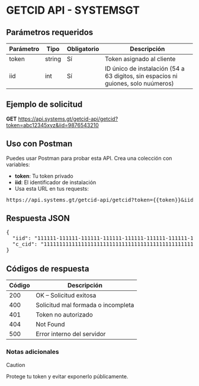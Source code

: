 # GETCID API - SYSTEMSGT

## Parámetros requeridos
| Parámetro | Tipo | Obligatorio | Descripción | 
| ------- | ---- | -------- | -------- |
| token | string | Sí | Token asignado al cliente | 
| iid | int | Sí | ID único de instalación (54 a 63 digitos, sin espacios ni guiones, solo nuúmeros) | 

## Ejemplo de solicitud
**GET** https://api.systems.gt/getcid-api/getcid?token=abc12345xyz&iid=9876543210

## Uso con Postman
Puedes usar Postman para probar esta API. Crea una colección con variables:
- **token**: Tu token privado
- **iid**: El identificador de instalación
- Usa esta URL en tus requests:
<pre>https://api.systems.gt/getcid-api/getcid?token={{token}}&iid={{iid}}</pre>


## Respuesta JSON
<pre>{
  "iid": "111111-111111-111111-111111-111111-111111-111111-111111",
  "c_cid": "111111111111111111111111111111111111111111111111"
}</pre>

## Códigos de respuesta
| Código | Descripción |
| ------- | ---- |
| 200 | OK – Solicitud exitosa | 
| 400 | Solicitud mal formada o incompleta | 
| 401 | Token no autorizado | 
| 404 | Not Found | 
| 500 | Error interno del servidor |

### Notas adicionales
> [!CAUTION]
> Protege tu token y evitar exponerlo públicamente.
